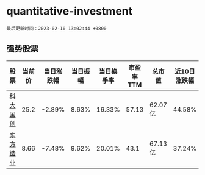 # quantitative-investment

`最后更新时间：2023-02-10 13:02:44 +0800`

## 强势股票

|股票|当前价|当日涨跌幅|当日振幅|当日换手率|市盈率TTM|总市值|近10日涨跌幅|
|----|----|----|----|----|----|----|----|
|[科大国创](https://xueqiu.com/S/SZ300520)|25.2|-2.89%|8.63%|16.33%|57.13|62.07亿|44.58%|
|[东方锆业](https://xueqiu.com/S/SZ002167)|8.66|-7.48%|9.62%|20.01%|43.1|67.13亿|37.24%|
